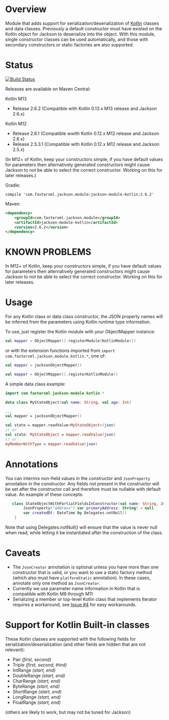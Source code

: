 # Overview

Module that adds support for serialization/deserialization of [Kotlin](http://kotlinlang.org) classes and data classes.  Previously a default constructor must have existed on the Kotlin object for Jackson to deserialize into the object.  With this module, single constructor classes can be used automatically, and those with secondary constructors or static factories are also supported.

# Status

[![Build Status](https://travis-ci.org/FasterXML/jackson-module-kotlin.svg)](https://travis-ci.org/FasterXML/jackson-module-kotlin)

Releases are available on Maven Central:

Kotlin M13
* Release 2.6.2 (Compatible with Kotlin 0.13.x M13 release and Jackson 2.6.x)

Kotlin M12
* Release 2.6.1 (Compatible wwith Kotlin 0.12.x M12 release and Jackson 2.6.x)
* Release 2.5.3.1 (Compatible with Kotlin 0.12.x M12 release and Jackson 2.5.x)

(In M12+ of Kotlin, keep your constructors simple, if you have default values for parameters then alternatively generated constructors might cause Jackson to not be able to select the correct constructor.  Working on this for later releases.)


Gradle:
```
compile 'com.fasterxml.jackson.module:jackson-module-kotlin:2.6.2'
```

Maven:
```xml
<dependency>
    <groupId>com.fasterxml.jackson.module</groupId>
    <artifactId>jackson-module-kotlin</artifactId>
    <version>2.6.2</version>
</dependency>
```

# KNOWN PROBLEMS

In M12+ of Kotlin, keep your constructors simple, if you have default values for parameters then alternatively generated constructors might cause Jackson to not be able to select the correct constructor.  Working on this for later releases.

# Usage

For any Kotlin class or data class constructor, the JSON property names will be inferred from the parameters using Kotlin runtime type information.

To use, just register the Kotlin module with your ObjectMapper instance:

```kotlin
val mapper = ObjectMapper().registerModule(KotlinModule())
```

or with the extension functions imported from `import com.fasterxml.jackson.module.kotlin.*`, one of:

```kotlin
val mapper = jacksonObjectMapper()
```

```kotlin
val mapper = ObjectMapper().registerKotlinModule()
```

A simple data class example:
```kotlin
import com.fasterxml.jackson.module.kotlin.*

data class MyStateObject(val name: String, val age: Int)

...
val mapper = jacksonObjectMapper()

val state = mapper.readValue<MyStateObject>(json)
// or
val state: MyStateObject = mapper.readValue(json)
// or
myMemberWithType = mapper.readValue(json)
```

# Annotations

You can intermix non-field values in the constructor and `JsonProperty` annotation in the constructor.  Any fields not present in the constructor will be set after the constructor call and therefore must be nullable with default value.  An example of these concepts:

```kotlin
   class StateObjectWithPartialFieldsInConstructor(val name: String, JsonProperty("age") val years: Int)    {
        JsonProperty("address") var primaryAddress: String? = null
        var createdDt: DateTime by Delegates.notNull()
    }
```

Note that using Delegates.notNull() will ensure that the value is never null when read, while letting it be instantiated after the construction of the class.

# Caveats

* The `JsonCreator` annotation is optional unless you have more than one constructor that is valid, or you want to use a static factory method (which also must have `platformStatic` annotation).  In these cases, annotate only one method as `JsonCreator`.
* Currently we use parameter name information in Kotlin that is compatible with Kotlin M8 through M11
* Serializing a member or top-level Kotlin class that implements Iterator requires a workaround, see [Issue #4](https://github.com/FasterXML/jackson-module-kotlin/issues/4) for easy workarounds.
 
# Support for Kotlin Built-in classes

These Kotlin classes are supported with the following fields for serialization/deserialization (and other fields are hidden that are not relevant):

* Pair _(first, second)_
* Triple _(first, second, third)_
* IntRange _(start, end)_
* DoubleRange _(start, end)_
* CharRange _(start, end)_
* ByteRange _(start, end)_
* ShortRange _(start, end)_
* LongRange _(start, end)_
* FloatRange _(start, end)_

(others are likely to work, but may not be tuned for Jackson)
